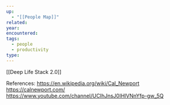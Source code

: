 ```yaml
---
up:
  - "[[People Map]]"
related: 
year: 
encountered: 
tags:
  - people
  - productivity
type:
---
```

[[Deep Life Stack 2.0]]

References:
https://en.wikipedia.org/wiki/Cal_Newport
https://calnewport.com/
https://www.youtube.com/channel/UCIhJnsJ0IHlVNnYfp-gw_5Q
